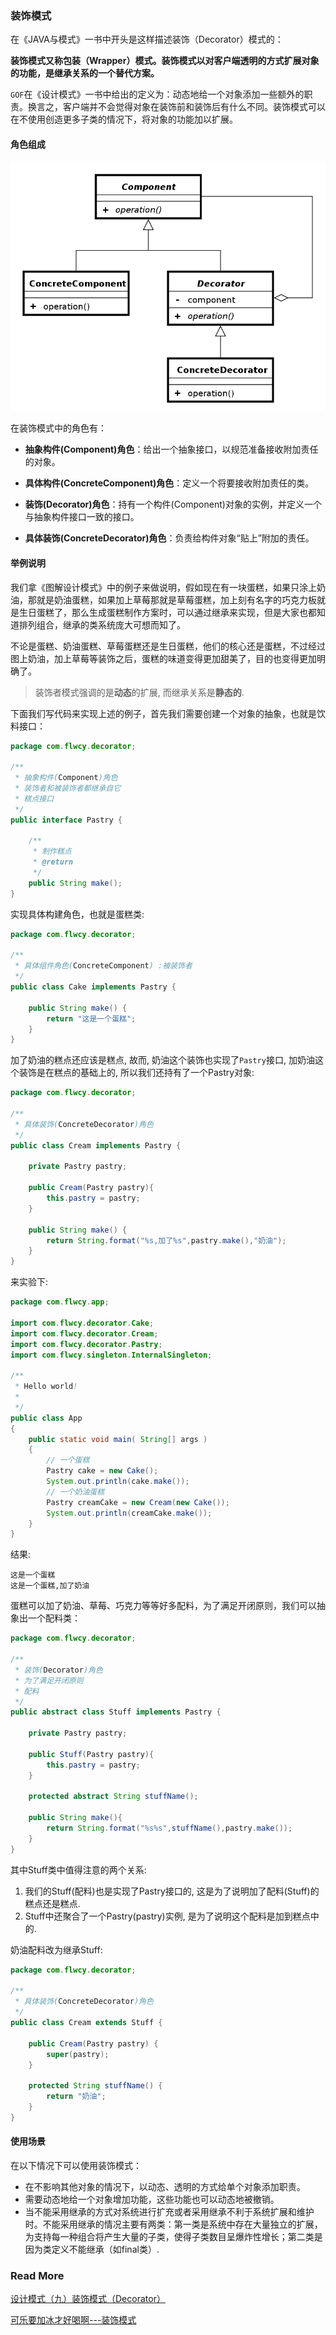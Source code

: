 ### 装饰模式

在《JAVA与模式》一书中开头是这样描述装饰（Decorator）模式的：

​	**装饰模式又称包装（Wrapper）模式。装饰模式以对客户端透明的方式扩展对象的功能，是继承关系的一个替代方案。**

`GOF`在《设计模式》一书中给出的定义为：动态地给一个对象添加一些额外的职责。换言之，客户端并不会觉得对象在装饰前和装饰后有什么不同。装饰模式可以在不使用创造更多子类的情况下，将对象的功能加以扩展。

#### 角色组成

![decorator_pattern_01.jpg](../img/design_pattern/decorator_pattern_01.jpg)

在装饰模式中的角色有：

  + **抽象构件(Component)角色**：给出一个抽象接口，以规范准备接收附加责任的对象。

  + **具体构件(ConcreteComponent)角色**：定义一个将要接收附加责任的类。

  + **装饰(Decorator)角色**：持有一个构件(Component)对象的实例，并定义一个与抽象构件接口一致的接口。

  + **具体装饰(ConcreteDecorator)角色**：负责给构件对象“贴上”附加的责任。


#### 举例说明

我们拿《图解设计模式》中的例子来做说明，假如现在有一块蛋糕，如果只涂上奶油，那就是奶油蛋糕，如果加上草莓那就是草莓蛋糕，加上刻有名字的巧克力板就是生日蛋糕了，那么生成蛋糕制作方案时，可以通过继承来实现，但是大家也都知道排列组合，继承的类系统庞大可想而知了。

不论是蛋糕、奶油蛋糕、草莓蛋糕还是生日蛋糕，他们的核心还是蛋糕，不过经过图上奶油，加上草莓等装饰之后，蛋糕的味道变得更加甜美了，目的也变得更加明确了。

> 装饰者模式强调的是**动态**的扩展, 而继承关系是**静态的**.

下面我们写代码来实现上述的例子，首先我们需要创建一个对象的抽象，也就是饮料接口：

```java
package com.flwcy.decorator;

/**
 * 抽象构件(Component)角色
 * 装饰者和被装饰者都继承自它
 * 糕点接口
 */
public interface Pastry {

    /**
     * 制作糕点
     * @return
     */
    public String make();
}

```

实现具体构建角色，也就是蛋糕类:

```java
package com.flwcy.decorator;

/**
 * 具体组件角色(ConcreteComponent) :被装饰者
 */
public class Cake implements Pastry {

    public String make() {
        return "这是一个蛋糕";
    }
}
```

加了奶油的糕点还应该是糕点, 故而, 奶油这个装饰也实现了`Pastry`接口, 加奶油这个装饰是在糕点的基础上的, 所以我们还持有了一个Pastry对象:

```java
package com.flwcy.decorator;

/**
 * 具体装饰(ConcreteDecorator)角色
 */
public class Cream implements Pastry {

    private Pastry pastry;

    public Cream(Pastry pastry){
        this.pastry = pastry;
    }

    public String make() {
        return String.format("%s,加了%s",pastry.make(),"奶油");
    }
}
```

来实验下:

```java
package com.flwcy.app;

import com.flwcy.decorator.Cake;
import com.flwcy.decorator.Cream;
import com.flwcy.decorator.Pastry;
import com.flwcy.singleton.InternalSingleton;

/**
 * Hello world!
 *
 */
public class App 
{
    public static void main( String[] args )
    {
        // 一个蛋糕
        Pastry cake = new Cake();
        System.out.println(cake.make());
        // 一个奶油蛋糕
        Pastry creamCake = new Cream(new Cake());
        System.out.println(creamCake.make());
    }
}
```

结果:

```
这是一个蛋糕
这是一个蛋糕,加了奶油
```

蛋糕可以加了奶油、草莓、巧克力等等好多配料，为了满足开闭原则，我们可以抽象出一个配料类：

```java
package com.flwcy.decorator;

/**
 * 装饰(Decorator)角色
 * 为了满足开闭原则
 * 配料
 */
public abstract class Stuff implements Pastry {

    private Pastry pastry;

    public Stuff(Pastry pastry){
        this.pastry = pastry;
    }

    protected abstract String stuffName();

    public String make(){
        return String.format("%s%s",stuffName(),pastry.make());
    }
}
```

其中Stuff类中值得注意的两个关系:

1. 我们的Stuff(配料)也是实现了Pastry接口的, 这是为了说明加了配料(Stuff)的糕点还是糕点.
2. Stuff中还聚合了一个Pastry(pastry)实例, 是为了说明这个配料是加到糕点中的.

奶油配料改为继承Stuff:

```java
package com.flwcy.decorator;

/**
 * 具体装饰(ConcreteDecorator)角色
 */
public class Cream extends Stuff {

    public Cream(Pastry pastry) {
        super(pastry);
    }

    protected String stuffName() {
        return "奶油";
    }
}
```

#### 使用场景

在以下情况下可以使用装饰模式：

- 在不影响其他对象的情况下，以动态、透明的方式给单个对象添加职责。
- 需要动态地给一个对象增加功能，这些功能也可以动态地被撤销。
- 当不能采用继承的方式对系统进行扩充或者采用继承不利于系统扩展和维护时。不能采用继承的情况主要有两类：第一类是系统中存在大量独立的扩展，为支持每一种组合将产生大量的子类，使得子类数目呈爆炸性增长；第二类是因为类定义不能继承（如final类）.

### Read More

[设计模式（九）装饰模式（Decorator）](https://www.kancloud.cn/digest/xing-designpattern/143730)

[可乐要加冰才好喝啊---装饰模式](http://blog.lmj.wiki/2016/11/22/design-pattern/decorator/index.html)
